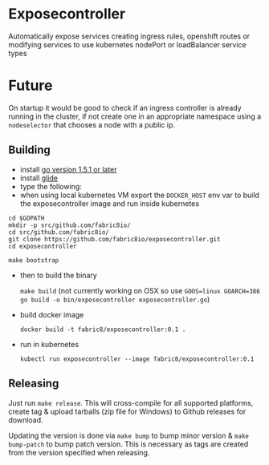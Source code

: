 # Exposecontroller

Automatically expose services creating ingress rules, openshift routes or modifying services to use kubernetes nodePort or loadBalancer service types

# Future

On startup it would be good to check if an ingress controller is already running in the cluster, if not create one in an appropriate namespace using a `nodeselector` that chooses a node with a public ip.


## Building

 * install [go version 1.5.1 or later](https://golang.org/doc/install)
 * install [glide](https://github.com/Masterminds/glide#install)
 * type the following:
 * when using local kubernetes VM export the `DOCKER_HOST` env var to build the exposecontroller image and run inside kubernetes

```
cd $GOPATH
mkdir -p src/github.com/fabric8io/
cd src/github.com/fabric8io/
git clone https://github.com/fabric8io/exposecontroller.git
cd exposecontroller

make bootstrap
```

 * then to build the binary

     `make build` (not currently working on OSX so use `GOOS=linux GOARCH=386 go build -o bin/exposecontroller exposecontroller.go`)

 * build docker image

     `docker build -t fabric8/exposecontroller:0.1 .`

 * run in kubernetes

     `kubectl run exposecontroller --image fabric8/exposecontroller:0.1`

## Releasing

Just run `make release`. This will cross-compile for all supported platforms, create tag & upload tarballs (zip file for Windows) to Github releases for download.

Updating the version is done via `make bump` to bump minor version & `make bump-patch` to bump patch version. This is necessary as tags are created from the version specified when releasing.
